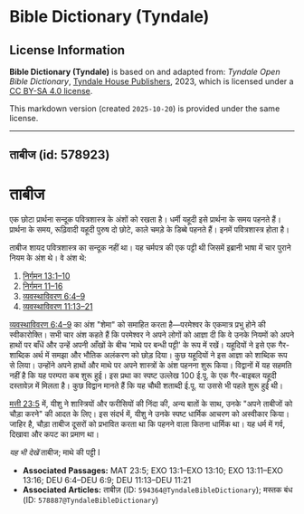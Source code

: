 # Bible Dictionary (Tyndale)

## License Information

**Bible Dictionary (Tyndale)** is based on and adapted from: _Tyndale Open Bible Dictionary_, [Tyndale House Publishers](https://tyndaleopenresources.com/), 2023, which is licensed under a [CC BY-SA 4.0 license](https://creativecommons.org/licenses/by-sa/4.0/legalcode.en).

This markdown version (created `2025-10-20`) is provided under the same license.



--------------------------------

## ताबीज (id: 578923)

ताबीज
=====

एक छोटा प्रार्थना सन्दूक पवित्रशास्त्र के अंशों को रखता है। धर्मी यहूदी इसे प्रार्थना के समय पहनते हैं। प्रार्थना के समय, रूढ़िवादी यहूदी पुरुष दो छोटे, काले चमड़े के डिब्बे पहनते हैं। इनमें पवित्रशास्त्र होता है।

ताबीज शायद पवित्रशास्त्र का सन्दूक नहीं था। यह चर्मपत्र की एक पट्टी थी जिसमें इब्रानी भाषा में चार पुराने नियम के अंश थे। वे अंश थे:

1. [निर्गमन 13:1](https://ref.ly/Exod13:1-Exod13:10,Exod13:11-Exod13:16)[–](https://ref.ly/Exod13:1-Exod13:10)[10](https://ref.ly/Exod13:1-Exod13:10,Exod13:11-Exod13:16)
2. [निर्गमन 11](https://ref.ly/Exod13:1-Exod13:10,Exod13:11-Exod13:16)[–](https://ref.ly/Exod13:1-Exod13:10)[16](https://ref.ly/Exod13:1-Exod13:10,Exod13:11-Exod13:16)
3. [व्यवस्थाविवरण 6:4–9](https://ref.ly/Deut6:4-Deut6:9)
4. [व्यवस्थाविवरण 11:13–21](https://ref.ly/Deut11:13-Deut11:21)

[व्यवस्थाविवरण 6:4–9](https://ref.ly/Deut6:4-Deut6:9) का अंश "शेमा" को समाहित करता है—परमेश्वर के एकमात्र प्रभु होने की स्वीकारोक्ति। सभी चार अंश कहते हैं कि परमेश्वर ने अपने लोगों को आज्ञा दी कि वे उनके नियमों को अपने हाथों पर बाँधें और उन्हें अपनी आँखों के बीच 'माथे पर बन्धी पट्टी' के रूप में रखें। यहूदियों ने इसे एक गैर\-शाब्दिक अर्थ में समझा और भौतिक अलंकरण को छोड़ दिया। कुछ यहूदियों ने इस आज्ञा को शाब्दिक रूप से लिया। उन्होंने अपने हाथों और माथे पर अपने शास्त्रों के अंश पहनना शुरू किया। विद्वानों में यह सहमति नहीं है कि यह परम्परा कब शुरू हुई। इस प्रथा का स्पष्ट उल्लेख 100 ई.पू. के एक गैर\-बाइबल यहूदी दस्तावेज़ में मिलता है। कुछ विद्वान मानते हैं कि यह चौथी शताब्दी ई.पू. या उससे भी पहले शुरू हुई थी।

[मत्ती 23:5](https://ref.ly/Matt23:5) में, यीशु ने शास्त्रियों और फरीसियों की निंदा की, अन्य बातों के साथ, उनके "अपने ताबीजों को चौड़ा करने" की आदत के लिए। इस संदर्भ में, यीशु ने उनके स्पष्ट धार्मिक आचरण को अस्वीकार किया। जाहिर है, चौड़ा ताबीज दूसरों को प्रभावित करता था कि पहनने वाला कितना धार्मिक था। यह धर्म में गर्व, दिखावा और कपट का प्रमाण था। 

*यह भी देखें* ताबीज; माथे की पट्टी I

* **Associated Passages:** MAT 23:5; EXO 13:1–EXO 13:10; EXO 13:11–EXO 13:16; DEU 6:4–DEU 6:9; DEU 11:13–DEU 11:21
* **Associated Articles:** ताबीज़ (ID: `594364@TyndaleBibleDictionary`); मस्तक बंध (ID: `578887@TyndaleBibleDictionary`)

